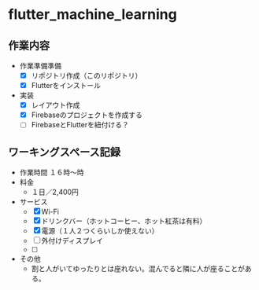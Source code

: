 # flutter_machine_learning
## 作業内容
- 作業準備準備
  - [X] リポジトリ作成（このリポジトリ）
  - [X] Flutterをインストール
- 実装
  - [X] レイアウト作成
  - [X] Firebaseのプロジェクトを作成する
  - [ ] FirebaseとFlutterを紐付ける？
## ワーキングスペース記録
- 作業時間
  １６時〜時
- 料金
  - １日／2,400円
- サービス
  - [X] Wi-Fi
  - [X] ドリンクバー（ホットコーヒー、ホット紅茶は有料）
  - [X] 電源（１人２つくらいしか使えない）
  - [ ] 外付けディスプレイ 
  - [ ] 
- その他
  - 割と人がいてゆったりとは座れない。混んでると隣に人が座ることがある。
